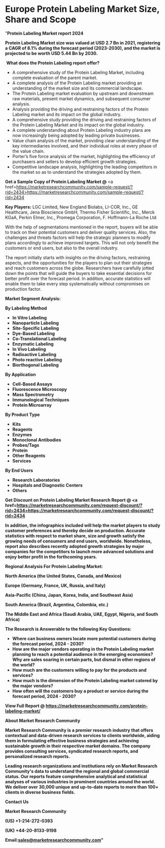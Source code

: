 # Europe Protein Labeling Market Size, Share and Scope
"<strong>Protein Labeling Market report 2024</strong>

<strong>Protein Labeling Market size was valued at USD 2.7 Bn in 2021, registering a CAGR of 8.1% during the forecast period (2023-2030), and the market is projected to be worth USD 5.44 Bn by 2030.</strong>

 <strong><b>What does the Protein Labeling report offer?</b></strong>
<ul>
  <li>A comprehensive study of the Protein Labeling Market, including complete evaluation of the parent market.</li>
  <li>A complete analysis of the Protein Labeling market providing an understanding of the market size and its commercial landscape.</li>
  <li>The Protein Labeling market evaluation by upstream and downstream raw materials, present market dynamics, and subsequent consumer analysis.</li>
  <li>Analysis providing the driving and restraining factors of the Protein Labeling market and its impact on the global industry.</li>
  <li>A comprehensive study providing the driving and restraining factors of the Protein Labeling Market and its impact on the global industry.</li>
  <li>A complete understanding about Protein Labeling industry plans are now increasingly being adopted by leading private businesses.</li>
  <li>Value chain analysis of the market, providing clear understanding of the key intermediaries involved, and their individual roles at every phase of the value chain.</li>
  <li>Porter’s five force analysis of the market, highlighting the efficiency of purchasers and sellers to develop efficient growth strategies.</li>
  <li>Competitive landscape analysis, highlighting the leading competitors in the market so as to understand the strategies adopted by them.</li>
</ul>

<strong>Get a Sample Copy of Protein Labeling Market @ </strong><a href=https://marketresearchcommunity.com/sample-request/?rid=2434><u>https://marketresearchcommunity.com/sample-request/?rid=2434</u></a>

<strong>Key Players:</strong> 
LGC Limited, New England Biolabs, LI-COR, Inc., GE Healthcare, Jena Bioscience GmbH, Thermo Fisher Scientific, Inc., Merck KGaA, Perkin Elmer, Inc., Promega Corporation, F. Hoffmann-La Roche Ltd

With the help of segmentations mentioned in the report, buyers will be able to track on their potential customers and deliver quality services. Also, the challenges and threats factors will help the strategic planners to modify plans accordingly to achieve improved targets. This will not only benefit the customers or end users, but also to the overall industry.

The report initially starts with insights on the driving factors, restraining aspects, and the opportunities for the players to plan out their strategies and reach customers across the globe. Researchers have carefully jotted down the points that will guide the buyers to take essential decisions for better profit over the forecast period. In addition, accurate statistics will enable them to take every step systematically without compromises on production factor.

<strong>Market Segment Analysis:</strong>


<strong><strong>By Labeling Method</strong></h4>
<ul>
 	<li>In Vitro Labeling</li>
 	<li>Nanoparticle Labeling</li>
 	<li>Site-Specific Labeling</li>
 	<li>Dye-Based Labeling</li>
 	<li>Co-Translational Labeling</li>
 	<li>Enzymatic Labeling</li>
 	<li>In Vivo Labeling</li>
 	<li>Radioactive Labeling</li>
 	<li>Photo reactive Labeling</li>
 	<li>Biorthogonal Labeling</li>
</ul>
<strong><strong>By Application</strong></h4>
<ul>
 	<li>Cell-Based Assays</li>
 	<li>Fluorescence Microscopy</li>
 	<li>Mass Spectrometry</li>
 	<li>Immunological Techniques</li>
 	<li>Protein Microarray</li>
</ul>
<strong><strong>By Product Type</strong></h4>
<ul>
 	<li>Kits</li>
 	<li>Reagents</li>
 	<li>Enzymes</li>
 	<li>Monoclonal Antibodies</li>
 	<li>Probes/Tags</li>
 	<li>Protein</li>
 	<li>Other Reagents</li>
 	<li>Services</li>
</ul>
<strong><strong>By End Users</strong></h4>
<ul>
 	<li>Research Laboratories</li>
 	<li>Hospitals and Diagnostic Centers</li>
 	<li>Others</li>
</ul>

<strong>Get Discount on Protein Labeling Market Research Report @ </b></strong><a href=https://marketresearchcommunity.com/request-discount/?rid=2434><u>https://marketresearchcommunity.com/request-discount/?rid=2434</u></a>

In addition, the infographics included will help the market players to study customer preferences and thereby decide on production. Accurate statistics with respect to market share, size and growth satisfy the growing needs of consumers and end users, worldwide. Nonetheless, report also describes recently adopted growth strategies by major companies for the competitors to launch more advanced solutions and enjoy better profit in the forthcoming years.

<strong>Regional Analysis For Protein Labeling Market:</strong>

<strong>North America</strong> (the United States, Canada, and Mexico)

<strong>Europe</strong> (Germany, France, UK, Russia, and Italy)

<strong>Asia-Pacific</strong> (China, Japan, Korea, India, and Southeast Asia)

<strong>South America</strong> (Brazil, Argentina, Colombia, etc.)

<strong>The Middle East and Africa</strong> (Saudi Arabia, UAE, Egypt, Nigeria, and South Africa)

<strong>The Research is Answerable to the following Key Questions:</strong>
<ul>
 	<li>Where can business owners locate more potential customers during the forecast period, 2024 - 2030?</li>
 	<li>How are the major vendors operating in the Protein Labeling market planning to reach a potential audience in the emerging economies? Why are sales soaring in certain parts, but dismal in other regions of the world?</li>
 	<li>How much are the customers willing to pay for the products and services?</li>
 	<li>How much is the dimension of the Protein Labeling market catered by the major vendors?</li>
 	<li>How often will the customers buy a product or service during the forecast period, 2024 - 2030?</li>
</ul>

<strong>View Full Report @</strong> <a href=https://marketresearchcommunity.com/protein-labeling-market/>https://marketresearchcommunity.com/protein-labeling-market/</a>

<strong>About Market Research Community</strong>

Market Research Community is a premier research industry that offers contextual and data-driven research services to clients worldwide, aiding them in formulating effective business strategies and achieving sustainable growth in their respective market domains. The company provides consulting services, syndicated research reports, and personalized research reports.

Leading research organizations and institutions rely on Market Research Community's data to understand the regional and global commercial status. Our reports feature comprehensive analytical and statistical analyses of various industries in prominent countries around the world. We deliver over 30,000 unique and up-to-date reports to more than 100+ clients in diverse business fields.

<strong>Contact Us</strong>

<strong>Market Research Community</strong>

(US) +1-214-272-0393

(UK) +44-20-8133-9198

<strong>Email:</strong>sales@marketresearchcommunity.com"
